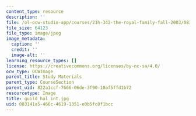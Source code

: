 ```yaml
---
content_type: resource
description: ''
file: /ol-ocw-studio-app/courses/21h-342-the-royal-family-fall-2003/083141a5466c46191351e0b5fc8f1bcc_guild_hal_int.jpg
file_size: 64123
file_type: image/jpeg
image_metadata:
  caption: ''
  credit: ''
  image-alt: ''
learning_resource_types: []
license: https://creativecommons.org/licenses/by-nc-sa/4.0/
ocw_type: OCWImage
parent_title: Study Materials
parent_type: CourseSection
parent_uid: 822a1ccf-7666-06de-3f90-10af5ffd1b72
resourcetype: Image
title: guild_hal_int.jpg
uid: 083141a5-466c-4619-1351-e0b5fc8f1bcc
---
```

